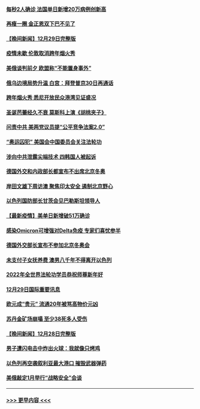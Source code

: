 #### [每秒2人确诊 法国单日新增20万病例创新高](../pages/prog202/a103306694.md?t=12301500) 
#### [再瘦一圈 金正恩双下巴不见了](../pages/prog202/a103306683.md?t=12301500) 
#### [【晚间新闻】12月29日完整版](../pages/prog202/a103306559.md?t=12301500) 
#### [疫情未歇 伦敦取消跨年烟火秀](../pages/prog202/a103306668.md?t=12301500) 
#### [美俄谈判前夕 欧盟称“不能置身事外”](../pages/prog202/a103306644.md?t=12301500) 
#### [俄乌边境局势升温 白宫：拜登普京30日再通话](../pages/prog202/a103306391.md?t=12301500) 
#### [跨年烟火秀 悉尼开放民众港湾见证盛况](../pages/prog202/a103306534.md?t=12301500) 
#### [圣诞芭蕾经久不衰 莫斯科上演《胡桃夹子》](../pages/prog202/a103306352.md?t=12301500) 
#### [问责中共 美两党议员提“公平竞争法案2.0”](../pages/prog202/a103306376.md?t=12301500) 
#### [“奥运囚犯” 美国会中国委员会关注法轮功](../pages/prog202/a103306335.md?t=12301500) 
#### [涉向中共泄露尖端技术 四韩国人被起诉](../pages/prog202/a103306202.md?t=12301500) 
#### [德国外交和内政部长都宣布不出席北京冬奥](../pages/prog202/a103306250.md?t=12301500) 
#### [岸田文雄下周访澳 聚焦印太安全 遏制北京野心](../pages/prog202/a103306089.md?t=12301500) 
#### [以色列国防部长甘茨会见巴勒斯坦领导人](../pages/prog202/a103306026.md?t=12301500) 
#### [【最新疫情】美单日新增破51万确诊](../pages/prog202/a103306084.md?t=12301500) 
#### [感染Omicron可增强对Delta免疫 专家们喜忧参半](../pages/prog202/a103305991.md?t=12301500) 
#### [德国外交部长宣布不参加北京冬奥会](../pages/prog202/a103305835.md?t=12301500) 
#### [未支付子女抚养费 澳男八千年不得离开以色列](../pages/prog202/a103305842.md?t=12301500) 
#### [2022年全世界法轮功学员恭祝师尊新年好](../pages/prog202/a103305495.md?t=12301500) 
#### [12月29日国际重要讯息](../pages/prog202/a103305814.md?t=12301500) 
#### [欧元成“贵元” 流通20年被骂高物价元凶](../pages/prog202/a103305743.md?t=12301500) 
#### [苏丹金矿场崩塌 至少38死多人受伤](../pages/prog202/a103305690.md?t=12301500) 
#### [【晚间新闻】12月28日完整版](../pages/prog202/a103305561.md?t=12301500) 
#### [男子遭闪电击中炸出火球：我就像只烤鸡](../pages/prog202/a103304866.md?t=12301500) 
#### [以色列再空袭叙利亚最大港口 摧毁武器弹药](../pages/prog202/a103305368.md?t=12301500) 
#### [美俄敲定1月举行“战略安全”会谈](../pages/prog202/a103305384.md?t=12301500) 

----
#### [ >>> 更早内容 <<< ](../indexes/prog202-earlier.md)
